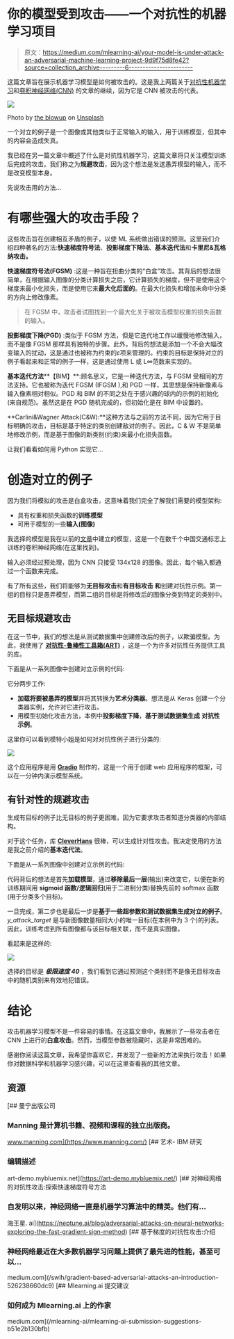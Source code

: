 # 你的模型受到攻击——一个对抗性的机器学习项目

> 原文：<https://medium.com/mlearning-ai/your-model-is-under-attack-an-adversarial-machine-learning-project-9d9f75d8fe42?source=collection_archive---------6----------------------->

这篇文章旨在展示机器学习模型是如何被攻击的。这是我上两篇关于[对抗性机器学习](/mlearning-ai/adversarial-machine-learning-fight-against-attackers-e38d5f0917f6)和[卷积神经网络(CNN)](/mlearning-ai/convolutional-neural-networks-learning-from-what-matters-b05e6121cb7a) 的文章的继续，因为它是 CNN 被攻击的代表。

![](img/642c354905e9e488d44c867a1f19208c.png)

Photo by [the blowup](https://unsplash.com/@theblowup?utm_source=medium&utm_medium=referral) on [Unsplash](https://unsplash.com?utm_source=medium&utm_medium=referral)

一个对立的例子是一个图像或其他类似于正常输入的输入，用于训练模型，但其中的内容会造成失真。

我已经在另一篇文章中概述了什么是对抗性机器学习，这篇文章将只关注模型训练后完成的攻击。我们称之为**规避攻击**，因为这个想法是发送愚弄模型的输入，而不是改变模型本身。

先说攻击用的方法…

# 有哪些强大的攻击手段？

这些攻击旨在创建相互矛盾的例子，以使 ML 系统做出错误的预测。这里我们介绍四种著名的方法:**快速梯度符号法**、**投影梯度下降法**、**基本迭代法**和**卡里尼&瓦格纳攻击。**

**快速梯度符号法(FGSM)** :这是一种旨在扭曲分类的“白盒”攻击。其背后的想法很简单，在根据输入图像的分类计算损失之后，它计算损失的梯度，但不是使用这个梯度来最小化损失，而是使用它来**最大化后面的**。在最大化损失和增加未命中分类的方向上修改像素。

> 在 FGSM 中，攻击者试图找到一个最大化关于被攻击模型权重的损失函数的输入。

**投影梯度下降(PGD)** :类似于 FGSM 方法，但是它迭代地工作以缓慢地修改输入，而不是像 FGSM 那样具有独特的步骤。此外，背后的想法是添加一个不会大幅改变输入的扰动，这是通过也被称为约束的*ε*项来管理的。约束的目标是保持对立的例子看起来和正常的例子一样，这是通过使用 L 或 L∞范数来实现的。

**基本迭代方法****【BIM】**:顾名思义，它是一种迭代方法，与 FGSM 受相同的方法支持。它也被称为迭代 FGSM (IFGSM ),和 PGD 一样，其思想是保持新像素与输入像素相对相似。PGD 和 BIM 的不同之处在于感兴趣的球内的示例的初始化(来自规范)。虽然这是在 PGD 随机完成的，但初始化是在 BIM 中设置的。

**Carlini&Wagner Attack(C&W):**这种方法与之前的方法不同，因为它用于目标明确的攻击，目标是基于特定的类别创建敌对的例子。因此，C & W 不是简单地修改示例，而是基于图像的新类别(约束)来最小化损失函数。

让我们看看如何用 Python 实现它…

# 创造对立的例子

因为我们将模拟的攻击是白盒攻击，这意味着我们完全了解我们需要的模型架构:

*   具有权重和损失函数的**训练模型**
*   可用于模型的一些**输入(图像)**

我选择的模型是我在以前的[文章](/mlearning-ai/convolutional-neural-networks-learning-from-what-matters-b05e6121cb7a)中建立的模型，这是一个在数千个中国交通标志上训练的卷积神经网络(在这里找到)。

输入必须经过预处理，因为 CNN 只接受 134x128 的图像。因此，每个输入都通过一个函数来完成。

有了所有这些，我们将能够为**无目标攻击**和**有目标攻击** **和**创建对抗性示例。第一组的目标只是愚弄模型，而第二组的目标是将修改后的图像分类到特定的类别中。

## 无目标规避攻击

在这一节中，我们的想法是从测试数据集中创建修改后的例子，以欺骗模型。为此，我使用了 [**对抗性-鲁棒性工具箱(ART)**](https://github.com/Trusted-AI/adversarial-robustness-toolbox) ，这是一个为许多对抗性任务提供工具的库。

下面是从一系列图像中创建对立示例的代码:

它分两步工作:

*   **加载将要被愚弄的模型**并将其转换为**艺术分类器**。想法是从 Keras 创建一个分类器实例，允许对它进行攻击。
*   用模型初始化攻击方法，本例中**投影梯度下降**，**基于测试数据集生成** **对抗性** **示例**。

这里你可以看到模特小姐是如何对对抗性例子进行分类的:

![](img/2be6415af0d94a7dac99208941d45b1d.png)

这个应用程序是用 [**Gradio**](https://gradio.app/) 制作的，这是一个用于创建 web 应用程序的框架，可以在一分钟内演示模型系统。

## 有针对性的规避攻击

生成有目标的例子比无目标的例子更困难，因为它要求攻击者知道分类器的内部结构。

对于这个任务，库 [**CleverHans**](https://github.com/cleverhans-lab/cleverhans) 很棒，可以生成针对性攻击。我决定使用的方法是我之前介绍的**基本迭代法**。

下面是从一系列图像中创建对立示例的代码:

代码背后的想法是首先**加载模型**，通过**移除最后一层**(输出)来改变它，以便在新的训练期间用 **sigmoid 函数/逻辑回归**(用于二进制分类)替换先前的 softmax 函数(用于分类多个目标)。

一旦完成，第二步也是最后一步是**基于一些超参数和测试数据集生成对立的例子**。 *y_attack_target* 是与新图像数量相同大小的唯一目标(在本例中为 3 个)的列表。因此，训练考虑到所有图像都与该目标相关联，而不是真实图像。

看起来是这样的:

![](img/c9b85c9856bf6a82d64d6176c1eb9a38.png)

选择的目标是 ***极限速度 40*** ，我们看到它通过预测这个类别而不是像无目标攻击中的随机类别来有效地犯错误。

# 结论

攻击机器学习模型不是一件容易的事情。在这篇文章中，我展示了一些攻击者在 CNN 上进行的**白盒攻击**。然而，当模型参数被隐藏时，这是非常困难的。

感谢你阅读这篇文章，我希望你喜欢它，并发现了一些新的方法来执行攻击！如果你对数据科学和机器学习感兴趣，可以在这里查看我的其他文章。

## 资源

[](https://www.manning.com/) [## 曼宁出版公司

### Manning 是计算机书籍、视频和课程的独立出版商。

www.manning.com](https://www.manning.com/)  [## 艺术- IBM 研究

### 编辑描述

art-demo.mybluemix.net](https://art-demo.mybluemix.net/) [](https://neptune.ai/blog/adversarial-attacks-on-neural-networks-exploring-the-fast-gradient-sign-method) [## 对神经网络的对抗性攻击:探索快速梯度符号方法

### 自发明以来，神经网络一直是机器学习算法中的精英。他们有…

海王星. ai](https://neptune.ai/blog/adversarial-attacks-on-neural-networks-exploring-the-fast-gradient-sign-method) [](/swlh/gradient-based-adversarial-attacks-an-introduction-526238660dc9) [## 基于梯度的对抗性攻击:介绍

### 神经网络最近在大多数机器学习问题上提供了最先进的性能，甚至可以…

medium.com](/swlh/gradient-based-adversarial-attacks-an-introduction-526238660dc9) [](/mlearning-ai/mlearning-ai-submission-suggestions-b51e2b130bfb) [## Mlearning.ai 提交建议

### 如何成为 Mlearning.ai 上的作家

medium.com](/mlearning-ai/mlearning-ai-submission-suggestions-b51e2b130bfb)